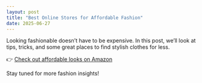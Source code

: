 ```yaml
---
layout: post
title: "Best Online Stores for Affordable Fashion"
date: 2025-06-27
---
```


Looking fashionable doesn’t have to be expensive. In this post, we’ll look at tips, tricks, and some great places to find stylish clothes for less.

👉 [Check out affordable looks on Amazon](https://affiliate-link-here)

Stay tuned for more fashion insights!
